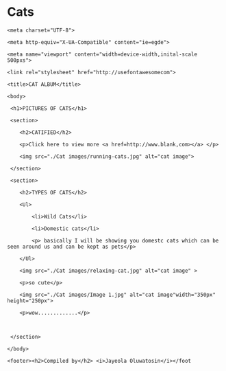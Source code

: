 # Cats<!DOCTYPE html>

<head>

    <meta charset="UTF-8">

    <meta http-equiv="X-UA-Compatible" content="ie=egde">

    <meta name="viewport" content="width=device-width,inital-scale 500pxs">

    <link rel="stylesheet" href="http://usefontawesomecom">

    <title>CAT ALBUM</title>

</head> 

<html>

    <body>

     <h1>PICTURES OF CATS</h1>

     <section>

        <h2>CATIFIED</h2>

        <p>Click here to view more <a href=http://www.blank,com></a> </p>

        <img src="./Cat images/running-cats.jpg" alt="cat image">

     </section>

     <section>

        <h2>TYPES OF CATS</h2>

        <Ul>

            <li>Wild Cats</li>

            <li>Domestic cats</li>

            <p> basically I will be showing you domestc cats which can be seen around us and can be kept as pets</p>

        </Ul>

        <img src="./Cat images/relaxing-cat.jpg" alt="cat image" > 

        <p>so cute</p>

        <img src="./Cat images/Image 1.jpg" alt="cat image"width="350px" height="250px">

        <p>wow.............</p>

               

     </section>

    </body>

    <footer><h2>Compiled by</h2> <i>Jayeola Oluwatosin</i></foot

